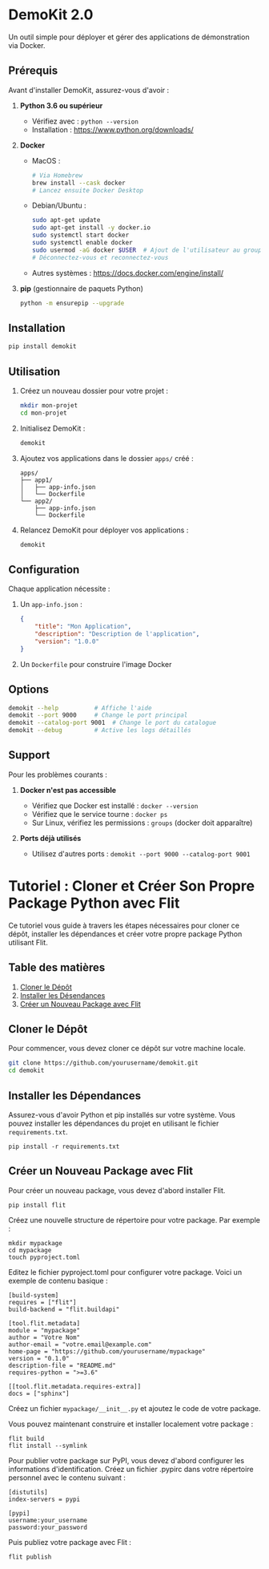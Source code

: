 # DemoKit 2.0

Un outil simple pour déployer et gérer des applications de démonstration via Docker.

## Prérequis

Avant d'installer DemoKit, assurez-vous d'avoir :

1. **Python 3.6 ou supérieur**
   - Vérifiez avec : `python --version`
   - Installation : https://www.python.org/downloads/

2. **Docker**
   - MacOS :
     ```bash
     # Via Homebrew
     brew install --cask docker
     # Lancez ensuite Docker Desktop
     ```
   - Debian/Ubuntu :
     ```bash
     sudo apt-get update
     sudo apt-get install -y docker.io
     sudo systemctl start docker
     sudo systemctl enable docker
     sudo usermod -aG docker $USER  # Ajout de l'utilisateur au groupe docker
     # Déconnectez-vous et reconnectez-vous
     ```
   - Autres systèmes : https://docs.docker.com/engine/install/

3. **pip** (gestionnaire de paquets Python)
   ```bash
   python -m ensurepip --upgrade
   ```

## Installation

```bash
pip install demokit
```

## Utilisation

1. Créez un nouveau dossier pour votre projet :
   ```bash
   mkdir mon-projet
   cd mon-projet
   ```

2. Initialisez DemoKit :
   ```bash
   demokit
   ```

3. Ajoutez vos applications dans le dossier `apps/` créé :
   ```
   apps/
   ├── app1/
   │   ├── app-info.json
   │   └── Dockerfile
   └── app2/
       ├── app-info.json
       └── Dockerfile
   ```

4. Relancez DemoKit pour déployer vos applications :
   ```bash
   demokit
   ```

## Configuration

Chaque application nécessite :

1. Un `app-info.json` :
   ```json
   {
       "title": "Mon Application",
       "description": "Description de l'application",
       "version": "1.0.0"
   }
   ```

2. Un `Dockerfile` pour construire l'image Docker

## Options

```bash
demokit --help          # Affiche l'aide
demokit --port 9000     # Change le port principal
demokit --catalog-port 9001  # Change le port du catalogue
demokit --debug         # Active les logs détaillés
```

## Support

Pour les problèmes courants :

1. **Docker n'est pas accessible**
   - Vérifiez que Docker est installé : `docker --version`
   - Vérifiez que le service tourne : `docker ps`
   - Sur Linux, vérifiez les permissions : `groups` (docker doit apparaître)

2. **Ports déjà utilisés**
   - Utilisez d'autres ports : `demokit --port 9000 --catalog-port 9001`

# Tutoriel : Cloner et Créer Son Propre Package Python avec Flit

Ce tutoriel vous guide à travers les étapes nécessaires pour cloner ce dépôt, installer les dépendances et créer votre propre package Python utilisant Flit.

## Table des matières
1. [Cloner le Dépôt](#cloner-le-dépôt)
2. [Installer les Désendances](#installer-les-dépendances)
3. [Créer un Nouveau Package avec Flit](#créer-un-nouveau-package-avec-flit)

## Cloner le Dépôt

Pour commencer, vous devez cloner ce dépôt sur votre machine locale.

```bash
git clone https://github.com/yourusername/demokit.git
cd demokit
```

## Installer les Dépendances
Assurez-vous d'avoir Python et pip installés sur votre système. Vous pouvez installer les dépendances du projet en utilisant le fichier `requirements.txt`.

```
pip install -r requirements.txt
```

## Créer un Nouveau Package avec Flit
Pour créer un nouveau package, vous devez d'abord installer Flit.

```
pip install flit
```

Créez une nouvelle structure de répertoire pour votre package. Par exemple :

```
mkdir mypackage
cd mypackage
touch pyproject.toml
```

Editez le fichier pyproject.toml pour configurer votre package. Voici un exemple de contenu basique :

```
[build-system]
requires = ["flit"]
build-backend = "flit.buildapi"

[tool.flit.metadata]
module = "mypackage"
author = "Votre Nom"
author-email = "votre.email@example.com"
home-page = "https://github.com/yourusername/mypackage"
version = "0.1.0"
description-file = "README.md"
requires-python = ">=3.6"

[[tool.flit.metadata.requires-extra]]
docs = ["sphinx"]
```

Créez un fichier `mypackage/__init__.py` et ajoutez le code de votre package.

Vous pouvez maintenant construire et installer localement votre package :

```
flit build
flit install --symlink
```

Pour publier votre package sur PyPI, vous devez d'abord configurer les informations d'identification. Créez un fichier .pypirc dans votre répertoire personnel avec le contenu suivant :

```
[distutils]
index-servers = pypi

[pypi]
username:your_username
password:your_password
```

Puis publiez votre package avec Flit :

```
flit publish
```
